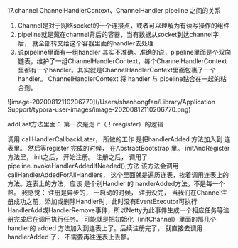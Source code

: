 17.channel ChannelHandlerContext、ChannelHandler pipeline 之间的关系







1. Channel是对于网络socket的一个连接点，或者可以理解为有读写操作的组件
2. pipeline就是藏在channel背后的容器，当有数据从socket到达channel字后， 就全部转交给这个容器里面的handler去处理
3. 说pipeline里面有一组handler 其实不准确。准确的说，pipeline里面是个双向链表，维护了一组ChannelHandlerContext，每个ChannelHandlerContext里都有一个handler。其实就是ChannelHandlerContext里面包裹了一个handler。  ChannelHandlerContext 将  handler 与 pipeline黏合在一起的粘合剂。







![image-20200812110206770](/Users/shanhongfan/Library/Application Support/typora-user-images/image-20200812110206770.png)





addLast方法里面：
 第一次是走 if（！resgister）的逻辑

调用  callHandlerCallbackLater， 所做的工作  是把handlerAdded 方法加入到 连表里。
然后等register 完成的时候，
在AbstractBootstrap 里。
initAndRegister方法里， init之后， 开始注册。
注册之后， 调用了pipeline.invokeHandlerAddedIfNeeded();方法 
该方法会调用callHandlerAddedForAllHandlers， 这个里面就是遍历连表，挨着调用连表上的方法。连表上的方法，应该 是个别Handler 的  handerAdded方法。不是每一个熬。
我感觉： 注册是异步的， 一启动的时候， 注册没完，
当我们在Channel注册成功之前，添加或删除Handler时，此时没有EventExecutor可执行HandlerAdd或HandlerRemove事件，所以Netty为此事件生成一个相应任务等注册完成后在调用执行任务。
可能就是把初始化（initChannel）里面的那几个handler的 added 方法加入到连表上了。后续注册完了， 就直接去调用handlerAdded 了， 不需要再往连表上丢额。